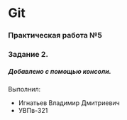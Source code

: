 # Git
### Практическая работа №5
### Задание 2.
##### Добавлено с помощью консоли.

Выполнил:
* Игнатьев Владимир Дмитриевич
* УВПв-321